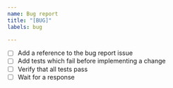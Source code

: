 ```yaml
---
name: Bug report
title: "[BUG]"
labels: bug

---
```


- [ ] Add a reference to the bug report issue
- [ ] Add tests which fail before implementing a change
- [ ] Verify that all tests pass 
- [ ] Wait for a response
